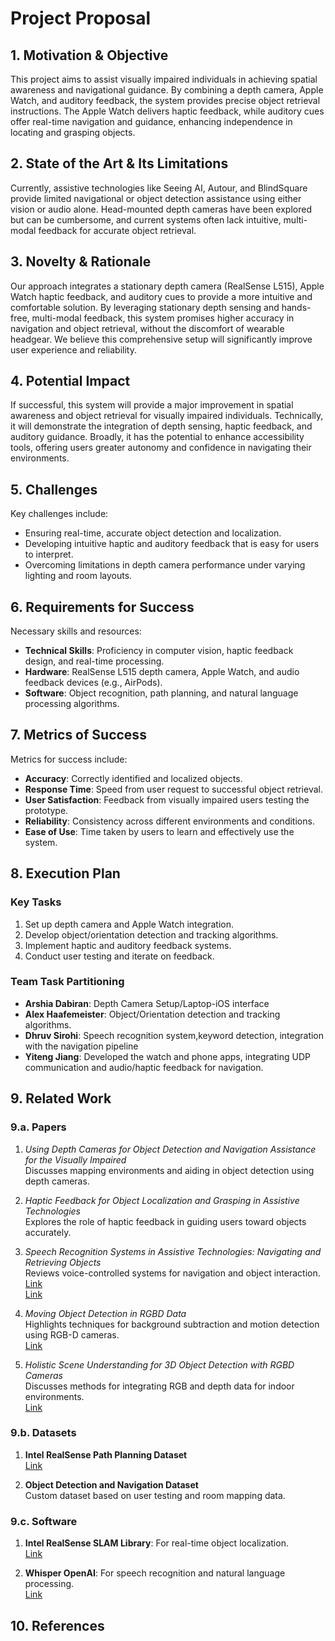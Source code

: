 # Project Proposal

## 1. Motivation & Objective

This project aims to assist visually impaired individuals in achieving spatial awareness and navigational guidance. By combining a depth camera, Apple Watch, and auditory feedback, the system provides precise object retrieval instructions. The Apple Watch delivers haptic feedback, while auditory cues offer real-time navigation and guidance, enhancing independence in locating and grasping objects.

## 2. State of the Art & Its Limitations

Currently, assistive technologies like Seeing AI, Autour, and BlindSquare provide limited navigational or object detection assistance using either vision or audio alone. Head-mounted depth cameras have been explored but can be cumbersome, and current systems often lack intuitive, multi-modal feedback for accurate object retrieval.

## 3. Novelty & Rationale

Our approach integrates a stationary depth camera (RealSense L515), Apple Watch haptic feedback, and auditory cues to provide a more intuitive and comfortable solution. By leveraging stationary depth sensing and hands-free, multi-modal feedback, this system promises higher accuracy in navigation and object retrieval, without the discomfort of wearable headgear. We believe this comprehensive setup will significantly improve user experience and reliability.

## 4. Potential Impact

If successful, this system will provide a major improvement in spatial awareness and object retrieval for visually impaired individuals. Technically, it will demonstrate the integration of depth sensing, haptic feedback, and auditory guidance. Broadly, it has the potential to enhance accessibility tools, offering users greater autonomy and confidence in navigating their environments.

## 5. Challenges

Key challenges include:
- Ensuring real-time, accurate object detection and localization.
- Developing intuitive haptic and auditory feedback that is easy for users to interpret.
- Overcoming limitations in depth camera performance under varying lighting and room layouts.

## 6. Requirements for Success

Necessary skills and resources:
- **Technical Skills**: Proficiency in computer vision, haptic feedback design, and real-time processing.
- **Hardware**: RealSense L515 depth camera, Apple Watch, and audio feedback devices (e.g., AirPods).
- **Software**: Object recognition, path planning, and natural language processing algorithms.
  
## 7. Metrics of Success

Metrics for success include:
- **Accuracy**: Correctly identified and localized objects.
- **Response Time**: Speed from user request to successful object retrieval.
- **User Satisfaction**: Feedback from visually impaired users testing the prototype.
- **Reliability**: Consistency across different environments and conditions.
- **Ease of Use**: Time taken by users to learn and effectively use the system.

## 8. Execution Plan

### Key Tasks
1. Set up depth camera and Apple Watch integration.
2. Develop object/orientation detection and tracking algorithms.
3. Implement haptic and auditory feedback systems.
4. Conduct user testing and iterate on feedback.

### Team Task Partitioning
- **Arshia Dabiran**: Depth Camera Setup/Laptop-iOS interface
- **Alex Haafemeister**: Object/Orientation detection and tracking algorithms.
- **Dhruv Sirohi**: Speech recognition system,keyword detection, integration with the navigation pipeline
- **Yiteng Jiang**: Developed the watch and phone apps, integrating UDP communication and audio/haptic feedback for navigation.



## 9. Related Work

### 9.a. Papers
1. *Using Depth Cameras for Object Detection and Navigation Assistance for the Visually Impaired*  
   Discusses mapping environments and aiding in object detection using depth cameras.

2. *Haptic Feedback for Object Localization and Grasping in Assistive Technologies*  
   Explores the role of haptic feedback in guiding users toward objects accurately.

3. *Speech Recognition Systems in Assistive Technologies: Navigating and Retrieving Objects*  
   Reviews voice-controlled systems for navigation and object interaction.  
   [Link](https://ieeexplore.ieee.org/stamp/stamp.jsp?tp=&arnumber=9795125)  
   [Link](https://dl.acm.org/doi/abs/10.1145/2982142.2982160)

4. *Moving Object Detection in RGBD Data*  
   Highlights techniques for background subtraction and motion detection using RGB-D cameras.  
   [Link](https://www.mdpi.com/2313-433X/4/5/71)

5. *Holistic Scene Understanding for 3D Object Detection with RGBD Cameras*  
   Discusses methods for integrating RGB and depth data for indoor environments.  
   [Link](https://openaccess.thecvf.com/content_iccv_2013/papers/Lin_Holistic_Scene_Understanding_2013_ICCV_paper.pdf)

### 9.b. Datasets
1. **Intel RealSense Path Planning Dataset**  
   [Link](https://github.com/pancx/pathplanning)

2. **Object Detection and Navigation Dataset**  
   Custom dataset based on user testing and room mapping data.

### 9.c. Software
1. **Intel RealSense SLAM Library**: For real-time object localization.  
   [Link](https://www.jstage.jst.go.jp/article/jsp/23/4/23_201/_pdf/-char/en)

2. **Whisper OpenAI**: For speech recognition and natural language processing.  
   [Link](https://developer.apple.com/tutorials/app-dev-training/transcribing-speech-to-text)

## 10. References

